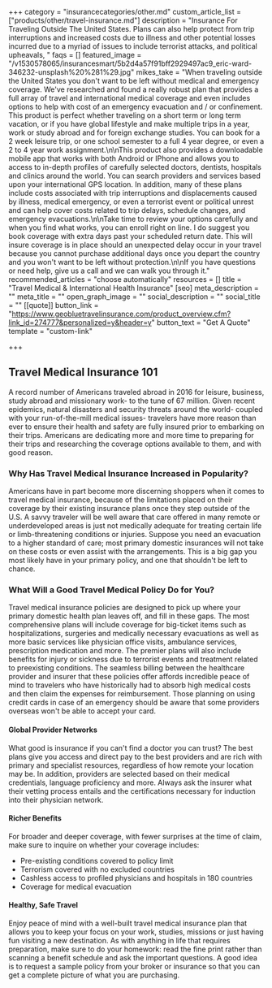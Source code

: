+++
category = "insurancecategories/other.md"
custom_article_list = ["products/other/travel-insurance.md"]
description = "Insurance For Traveling Outside The United States.  Plans can also help protect from trip interruptions and increased costs due to illness and other potential losses incurred due to a myriad of issues to include terrorist attacks, and political upheavals, "
faqs = []
featured_image = "/v1530578065/insurancesmart/5b2d4a57f91bff2929497ac9_eric-ward-346232-unsplash%20%281%29.jpg"
mikes_take = "When traveling outside the United States you don't want to be left without medical and emergency coverage. We've researched and found a really robust plan that provides a full array of travel and international medical coverage and even includes options to help with cost of an emergency evacuation and / or confinement. This product is perfect whether traveling on a short term or long term vacation, or if you have global lifestyle and make multiple trips in a year, work or study abroad and for foreign exchange studies. You can book for a 2 week leisure trip, or one school semester to a full 4 year degree, or even a 2 to 4 year work assignment.\n\nThis product also provides a downloadable mobile app that works with both Android or IPhone and allows you to access to in-depth profiles of carefully selected doctors, dentists, hospitals and clinics around the world.  You can search providers and services based upon your international GPS location. In addition, many of these plans include costs associated with trip interruptions and displacements caused by illness, medical emergency, or even a terrorist event or political unrest and can help cover costs related to trip delays, schedule changes, and emergency evacuations.\n\nTake time to review your options carefully and when you find what works, you can enroll right on line.  I do suggest you book coverage with extra days past your scheduled return date. This will insure coverage is in place should an unexpected delay occur in your travel because you cannot purchase additional days once you depart the country and you won't want to be left without protection.\n\nIf you have questions or need help, give us a call and we can walk you through it."
recommended_articles = "choose automatically"
resources = []
title = "Travel Medical & International Health Insurance"
[seo]
meta_description = ""
meta_title = ""
open_graph_image = ""
social_description = ""
social_title = ""
[[quote]]
button_link = "https://www.geobluetravelinsurance.com/product_overview.cfm?link_id=274777&personalized=y&header=y"
button_text = "Get A Quote"
template = "custom-link"

+++
## Travel Medical Insurance 101

A record number of Americans traveled abroad in 2016 for leisure, business, study abroad and missionary work- to the tune of 67 million. Given recent epidemics, natural disasters and security threats around the world- coupled with your run-of-the-mill medical issues- travelers have more reason than ever to ensure their health and safety are fully insured prior to embarking on their trips. Americans are dedicating more and more time to preparing for their trips and researching the coverage options available to them, and with good reason.

### Why Has Travel Medical Insurance Increased in Popularity?

Americans have in part become more discerning shoppers when it comes to travel medical insurance, because of the limitations placed on their coverage by their existing insurance plans once they step outside of the U.S. A savvy traveler will be well aware that care offered in many remote or underdeveloped areas is just not medically adequate for treating certain life or limb-threatening conditions or injuries. Suppose you need an evacuation to a higher standard of care; most primary domestic insurances will not take on these costs or even assist with the arrangements. This is a big gap you most likely have in your primary policy, and one that shouldn't be left to chance.

### What Will a Good Travel Medical Policy Do for You?

Travel medical insurance policies are designed to pick up where your primary domestic health plan leaves off, and fill in these gaps. The most comprehensive plans will include coverage for big-ticket items such as hospitalizations, surgeries and medically necessary evacuations as well as more basic services like physician office visits, ambulance services, prescription medication and more. The premier plans will also include benefits for injury or sickness due to terrorist events and treatment related to preexisting conditions. The seamless billing between the healthcare provider and insurer that these policies offer affords incredible peace of mind to travelers who have historically had to absorb high medical costs and then claim the expenses for reimbursement. Those planning on using credit cards in case of an emergency should be aware that some providers overseas won't be able to accept your card.

#### Global Provider Networks

What good is insurance if you can't find a doctor you can trust? The best plans give you access and direct pay to the best providers and are rich with primary and specialist resources, regardless of how remote your location may be. In addition, providers are selected based on their medical credentials, language proficiency and more. Always ask the insurer what their vetting process entails and the certifications necessary for induction into their physician network.

#### Richer Benefits

For broader and deeper coverage, with fewer surprises at the time of claim, make sure to inquire on whether your coverage includes:

* Pre-existing conditions covered to policy limit
* Terrorism covered with no excluded countries
* Cashless access to profiled physicians and hospitals in 180 countries
* Coverage for medical evacuation

#### Healthy, Safe Travel

Enjoy peace of mind with a well-built travel medical insurance plan that allows you to keep your focus on your work, studies, missions or just having fun visiting a new destination. As with anything in life that requires preparation, make sure to do your homework: read the fine print rather than scanning a benefit schedule and ask the important questions. A good idea is to request a sample policy from your broker or insurance so that you can get a complete picture of what you are purchasing.